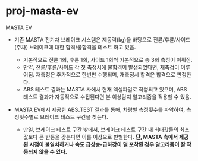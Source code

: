 # proj-masta-ev
MASTA EV

- 기존 MASTA 전기차 브레이크 시스템은 제동력(kg)을 바탕으로 전륜/후륜/사이드(주차) 브레이크에 대한 합격/불합격을 테스트 하고 있음.  
  - 기본적으로 전륜 1회, 후륜 1회, 사이드 1회씩 기본적으로 총 3회 측정이 이뤄짐.
  - 만약, 전륜/후륜/사이드 각 첫 측정시에 불합격이 발생되었다면, 재측정이 이루어짐. 재측정은 추가적으로 한번만 수행되며, 재측정시 합격은 합격으로 판정한다.
  - ABS 테스트 결과는 MASTA 사에서 현재 엑셀파일로 작성되고 있으며, ABS 테스트 결과가 자동적으로 수집된다면 본 이상탐지 알고리즘을 적용할 수 있음.
  
- MASTA EV에서 제공한 ABS_TEST 결과를 통해, 차량별 측정횟수를 파악하여, 측정횟수별로 브레이크 테스트 구간을 찾는다.
  - 만일, 브레이크 테스트 구간 밖에서, 브레이크 테스트 구간 내 최대값들의 최소값보다 큰 반등을 갖는다면 이를 이상으로 판별한다.
  **단, MASTA 측에서 제공된 시점이 불일치하거나 속도 급상승-급하강이 덜 포착된 경우 알고리즘이 잘 작동되지 않을 수 있다.**
